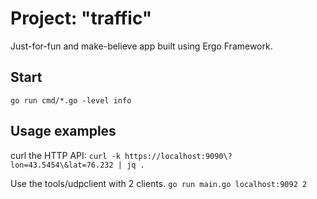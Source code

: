 # Project: "traffic"

Just-for-fun and make-believe app built using Ergo Framework.

## Start

`go run cmd/*.go -level info`

## Usage examples

curl the HTTP API:
`curl -k https://localhost:9090\?lon=43.5454\&lat=76.232 | jq .`

Use the tools/udpclient with 2 clients.
`go run main.go localhost:9092 2`